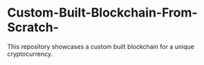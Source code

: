 # Custom-Built-Blockchain-From-Scratch-
This repository showcases a custom built blockchain for a unique cryptocurrency.
